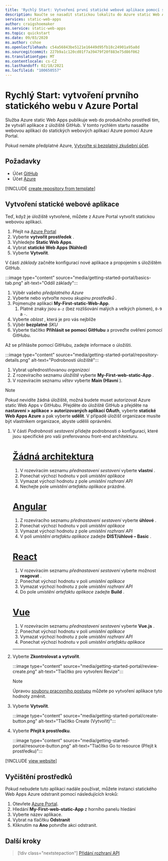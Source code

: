 ```yaml
---
title: 'Rychlý Start: Vytvoření první statické webové aplikace pomocí statického Web Apps Azure pomocí Azure Portal'
description: Naučte se nasadit statickou lokalitu do Azure static Web Apps s Azure Portal.
services: static-web-apps
author: craigshoemaker
ms.service: static-web-apps
ms.topic: quickstart
ms.date: 09/03/2020
ms.author: cshoe
ms.openlocfilehash: c54a56843be5121e16449d95fb18c24901a95a8d
ms.sourcegitcommit: 227b9a1c120cd01f7a39479f20f883e75d86f062
ms.translationtype: MT
ms.contentlocale: cs-CZ
ms.lasthandoff: 02/18/2021
ms.locfileid: "100650557"
---
```

# <a name="quickstart-building-your-first-static-site-in-the-azure-portal"></a>Rychlý Start: vytvoření prvního statického webu v Azure Portal

Služba Azure static Web Apps publikuje web do produkčního prostředí tím, že vytváří aplikace z úložiště GitHub. V tomto rychlém startu nasadíte webovou aplikaci do statických webových aplikací Azure pomocí Azure Portal.

Pokud nemáte předplatné Azure, [Vytvořte si bezplatný zkušební účet](https://azure.microsoft.com/free).

## <a name="prerequisites"></a>Požadavky

- Účet [GitHub](https://github.com)
- Účet [Azure](https://portal.azure.com)

[!INCLUDE [create repository from template](../../includes/static-web-apps-get-started-create-repo.md)]

## <a name="create-a-static-web-app"></a>Vytvoření statické webové aplikace

Teď, když je úložiště vytvořené, můžete z Azure Portal vytvořit statickou webovou aplikaci.

1. Přejít na [Azure Portal](https://portal.azure.com)
1. Vyberte **vytvořit prostředek** .
1. Vyhledejte **Static Web Apps**.
1. Vybrat **statické Web Apps (Náhled)**
1. Vyberte **Vytvořit**.

V části _základy_ začněte konfigurací nové aplikace a propojením s úložištěm GitHub.

:::image type="content" source="media/getting-started-portal/basics-tab.png" alt-text="Oddíl základy":::

1. Výběr vašeho _předplatného Azure_
1. Vyberte nebo vytvořte novou _skupinu prostředků_ .
1. Pojmenujte aplikaci **My-First-static-Web-App**.
      1. Platné znaky jsou `a-z` (bez rozlišování malých a velkých písmen), `0-9` a `-`.
1. Vyberte _oblast_ , která je pro vás nejblíže
1. Výběr **bezplatné** _SKU_
1. Vyberte tlačítko **Přihlásit se pomocí GitHubu** a proveďte ověření pomocí GitHubu.

Až se přihlásíte pomocí GitHubu, zadejte informace o úložišti.

:::image type="content" source="media/getting-started-portal/repository-details.png" alt-text="Podrobnosti úložiště":::

1. Vybrat upřednostňovanou _organizaci_
1. Z rozevíracího seznamu _úložiště_ vyberte **My-First-web-static-App** .
1. V rozevíracím seznamu _větev_ vyberte **Main (Hlavní** ).

> [!NOTE]
> Pokud nevidíte žádná úložiště, možná budete muset autorizovat Azure static Web Apps v GitHubu. Přejděte do úložiště GitHub a přejděte na **nastavení > aplikace > autorizovaných aplikací OAuth**, vyberte **statické Web Apps Azure** a pak vyberte **udělit**. V případě úložišť organizace musíte být vlastníkem organizace, abyste udělili oprávnění.

1. V části _Podrobnosti sestavení_ přidejte podrobnosti o konfiguraci, které jsou specifické pro vaši preferovanou front-end architekturu.

    # <a name="no-framework"></a>[Žádná architektura](#tab/vanilla-javascript)

    1. V rozevíracím seznamu _přednastavení sestavení_ vyberte **vlastní** .
    1. Ponechat výchozí hodnotu v poli _umístění aplikace_
    1. Vymazat výchozí hodnotu z pole _umístění rozhraní API_
    1. Nechejte pole _umístění artefaktu aplikace_ prázdné.

    # <a name="angular"></a>[Angular](#tab/angular)

    1. Z rozevíracího seznamu _přednastavení sestavení_ vyberte **úhlové** .
    1. Ponechat výchozí hodnotu v poli _umístění aplikace_
    1. Vymazat výchozí hodnotu z pole _umístění rozhraní API_
    1. V poli _umístění artefaktu aplikace_ zadejte **DIST/úhlové – Basic** .

    # <a name="react"></a>[React](#tab/react)

    1. V rozevíracím seznamu _přednastavení sestavení_ vyberte možnost **reagovat** .
    1. Ponechat výchozí hodnotu v poli _umístění aplikace_
    1. Vymazat výchozí hodnotu z pole _umístění rozhraní API_
    1. Do pole _umístění artefaktu aplikace_ zadejte **Build** .

    # <a name="vue"></a>[Vue](#tab/vue)

    1. V rozevíracím seznamu _přednastavení sestavení_ vyberte **Vue.js** .
    1. Ponechat výchozí hodnotu v poli _umístění aplikace_
    1. Vymazat výchozí hodnotu z pole _umístění rozhraní API_
    1. Ponechat výchozí hodnotu v poli _umístění artefaktu aplikace_

    ---

1. Vyberte **Zkontrolovat a vytvořit**.

    :::image type="content" source="media/getting-started-portal/review-create.png" alt-text="Tlačítko pro vytvoření Revize":::

    > [!NOTE]
    > Úpravou [souboru pracovního postupu](github-actions-workflow.md) můžete po vytvoření aplikace tyto hodnoty změnit.

1. Vyberte **Vytvořit**.

    :::image type="content" source="media/getting-started-portal/create-button.png" alt-text="Tlačítko Create (Vytvořit)":::

1. Vyberte **Přejít k prostředku**.

    :::image type="content" source="media/getting-started-portal/resource-button.png" alt-text="Tlačítko Go to resource (Přejít k prostředku)":::

[!INCLUDE [view website](../../includes/static-web-apps-get-started-view-website.md)]

## <a name="clean-up-resources"></a>Vyčištění prostředků

Pokud nebudete tuto aplikaci nadále používat, můžete instanci statického Web Apps Azure odstranit pomocí následujících kroků:

1. Otevřete [Azure Portal](https://portal.azure.com).
1. Hledání **My-First-web-static-App** z horního panelu hledání
1. Vyberte název aplikace.
1. Vybrat na tlačítku **Odstranit**
1. Kliknutím na **Ano** potvrďte akci odstranit.

## <a name="next-steps"></a>Další kroky

> [!div class="nextstepaction"]
> [Přidání rozhraní API](add-api.md)
